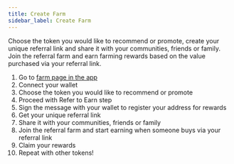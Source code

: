 ```yaml
---
title: Create Farm
sidebar_label: Create Farm
---
```


Choose the token you would like to recommend or promote, create your unique referral link and share it with your communities, friends or family. Join the referral farm and earn farming rewards based on the value purchased via your referral link. 
1. Go to [farm page in the app](https://app.attrace.com/farms)
1. Connect your wallet
1. Choose the token you would like to recommend or promote 
1. Proceed with Refer to Earn step
1. Sign the message with your wallet to register your address for rewards
1. Get your unique referral link 
1. Share it with your communities, friends or family
1. Join the referral farm and start earning when someone buys via your referral link
1. Claim your rewards
1. Repeat with other tokens!

